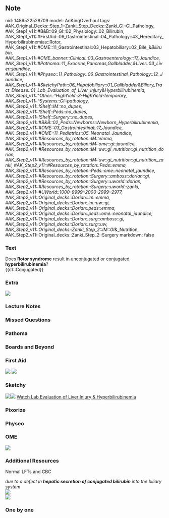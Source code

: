 ## Note
nid: 1486522528709
model: AnKingOverhaul
tags: #AK_Original_Decks::Step_1::Zanki_Step_Decks::Zanki_GI::GI_Pathology, #AK_Step1_v11::#B&B::09_GI::02_Physiology::02_Bilirubin, #AK_Step1_v11::#FirstAid::09_Gastrointestinal::04_Pathology::43_Hereditary_Hyperbilirubinemias::Rotor, #AK_Step1_v11::#OME::11_Gastrointestinal::03_Hepatobiliary::02_Bile_&_Bilirubin, #AK_Step1_v11::#OME_banner::Clinical::03_Gastroenterology::17_Jaundice, #AK_Step1_v11::#Pathoma::11_Exocrine,Pancreas,Gallbladder,&Liver::03_Liver::jaundice, #AK_Step1_v11::#Physeo::11_Pathology::06_Gastrointestinal_Pathology::12_Jaundice, #AK_Step1_v11::#SketchyPath::06_Hepatobiliary::01_Gallbladder_&_Biliary_Tract_Disease::01_Lab_Evaluation_of_Liver_Injury_&_Hyperbilirubinemia, #AK_Step1_v11::^Other::^HighYield::3-HighYield-temporary, #AK_Step1_v11::^Systems::GI::pathology, #AK_Step2_v11::!Shelf::IM::no_dupes, #AK_Step2_v11::!Shelf::Peds::no_dupes, #AK_Step2_v11::!Shelf::Surgery::no_dupes, #AK_Step2_v11::#B&B::02_Peds::Newborns::Newborn_Hyperbilirubinemia, #AK_Step2_v11::#OME::03_Gastrointestinal::17_Jaundice, #AK_Step2_v11::#OME::11_Pediatrics::05_Neonatal_Jaundice, #AK_Step2_v11::#Resources_by_rotation::IM::emma, #AK_Step2_v11::#Resources_by_rotation::IM::ome::gi::jaundice, #AK_Step2_v11::#Resources_by_rotation::IM::uw::gi_nutrition::gi_nutrition_dorian, #AK_Step2_v11::#Resources_by_rotation::IM::uw::gi_nutrition::gi_nutrition_zanki, #AK_Step2_v11::#Resources_by_rotation::Peds::emma, #AK_Step2_v11::#Resources_by_rotation::Peds::ome::neonatal_jaundice, #AK_Step2_v11::#Resources_by_rotation::Surgery::amboss::dorian::gi, #AK_Step2_v11::#Resources_by_rotation::Surgery::uworld::dorian, #AK_Step2_v11::#Resources_by_rotation::Surgery::uworld::zanki, #AK_Step2_v11::#UWorld::1000-9999::2000-2999::2977, #AK_Step2_v11::Original_decks::Dorian::im::emma, #AK_Step2_v11::Original_decks::Dorian::im::uw::gi, #AK_Step2_v11::Original_decks::Dorian::peds::emma, #AK_Step2_v11::Original_decks::Dorian::peds::ome::neonatal_jaundice, #AK_Step2_v11::Original_decks::Dorian::surg::amboss::gi, #AK_Step2_v11::Original_decks::Dorian::surg::uw, #AK_Step2_v11::Original_decks::Zanki_Step_2::IM::GI_&_Nutrition, #AK_Step2_v11::Original_decks::Zanki_Step_2::Surgery
markdown: false

### Text
<div>
  <div>
    Does <b>Rotor syndrome</b> result in <u>unconjugated</u> or
    <u>conjugated</u> <b>hyperbilirubinemia</b>?
  </div>
  <div>
    {{c1::Conjugated}}
  </div>
</div>

### Extra
<img src="paste-352397771669999.jpg">

### Lecture Notes


### Missed Questions


### Pathoma


### Boards and Beyond


### First Aid
<img src="tmpCwxwiN.png"> <img src="tmpHqJZpM.png">

### Sketchy
<img src="Rotor%20syndrome%20AR_1566160514431.jpg"><img src=
"Zoverall%20picture%20(59)_1566160514431.jpg"> <a href=
"https://dashboard.sketchy.com/study/medical/courses/medical-pathophysiology/units/medical-pediatrics-hepatobiliary/videos/medical-pathophysiology-hepatobiliary-gallbladder-and-biliary-tract-disease-lab-evaluation-of-liver-injury-and-hyperbilirubinemia?utm_source=anki&utm_medium=partnership&utm_campaign=february_update&utm_content=medical">
Watch Lab Evaluation of Liver Injury & Hyperbilirubinemia</a>

### Pixorize


### Physeo


### OME
<div class="ome-widget">
  <a href=
  "https://onlinemeded.org/spa/gastroenterology/jaundice/acquire?ref=anki">
  <img src="_OME_AnkiFlashcards_Lesson_4.png"></a>
</div>

### Additional Resources
Normal LFTs and CBC
<div>
  <i>due to a defect in <b>hepatic secretion of conjugated
  bilirubin</b> into the biliary system</i>
  <div>
    <div>
      <i><img src="paste-17506428432416769.jpg" class=
      "resizer"></i>
      <div>
        <i><img src="Approach%20to%20Hyperbilirubinemia%20.png"
        class="resizer"></i>
      </div>
    </div>
  </div>
</div>

### One by one

